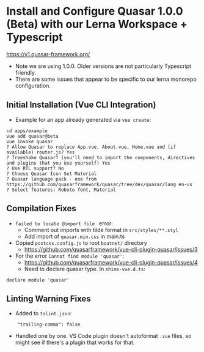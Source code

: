 # Install and Configure Quasar 1.0.0 (Beta) with our Lerna Workspace + Typescript

https://v1.quasar-framework.org/

* Note we are using 1.0.0. Older versions are not particularly Typescript friendly.
* There are some issues that appear to be specific to our lerna monorepo configuration.

## Initial Installation (Vue CLI Integration)
* Example for an app already generated via `vue create`:
```
cd apps/example
vue add quasar@beta
vue invoke quasar
? Allow Quasar to replace App.vue, About.vue, Home.vue and (if available) router.js? Yes
? Treeshake Quasar? (you'll need to import the components, directives and plugins that you use yourself) Yes
? Use RTL support? No
? Choose Quasar Icon Set Material
? Quasar language pack - one from https://github.com/quasarframework/quasar/tree/dev/quasar/lang en-us
? Select features: Roboto font, Material
```

## Compilation Fixes
* `failed to locate @import file ` error:
  * Comment out imports with tilde format in `src/styles/**.styl`
  * Add import of `quasar.min.css` in main.ts
* Copied `postcss.config.js` to root `boatnet/` directory
  * https://github.com/quasarframework/vue-cli-plugin-quasar/issues/3
* For the error `Cannot find module 'quasar'`:
  * https://github.com/quasarframework/vue-cli-plugin-quasar/issues/4
  * Need to declare quasar type. In `shims-vue.d.ts`:
```
declare module 'quasar'
```

## Linting Warning Fixes
* Added to `tslint.json`:
```
    "trailing-comma": false
```
* Handled one by one. VS Code plugin doesn't autoformat `.vue` files, so might see if there's a plugin that works for that.